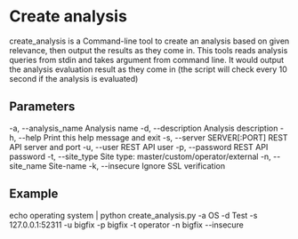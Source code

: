 Create analysis
===

create_analysis is a Command-line tool to create an analysis based on given relevance, then output the results as they come in.
This tools reads analysis queries from stdin and takes argument from command line. It would output the analysis
evaluation result as they come in (the script will check every 10 second if the analysis is evaluated)

Parameters
---
  -a, --analysis_name         Analysis name
  -d, --description           Analysis description
  -h, --help                  Print this help message and exit
  -s, --server SERVER[:PORT]  REST API server and port
  -u, --user                  REST API user
  -p, --password              REST API password
  -t, --site_type             Site type: master/custom/operator/external
  -n, --site_name             Site-name
  -k, --insecure              Ignore SSL verification

Example
---
echo operating system | python create_analysis.py -a OS -d Test -s 127.0.0.1:52311 -u bigfix -p bigfix -t operator -n bigfix --insecure 
